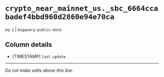 # `crypto_near_mainnet_us._sbc_6664ccabadef4bbd960d2860e94e70ca`
`bq-1` | `bigquery-public-data`

## Column details
* [TIMESTAMP] `last_update`

-------------------------------------------------------------------------------
*Do not make edits above this line.*

